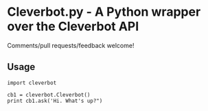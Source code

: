 Cleverbot.py - A Python wrapper over the Cleverbot API
======================================================

Comments/pull requests/feedback welcome!

Usage
-----

```
import cleverbot

cb1 = cleverbot.Cleverbot()
print cb1.ask('Hi. What's up?")
```

